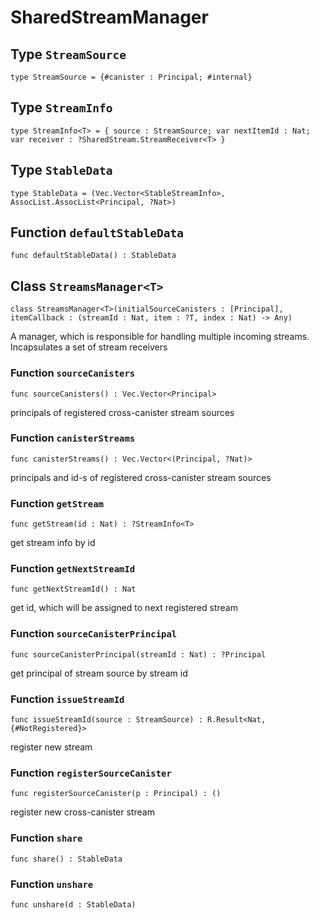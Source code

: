 # SharedStreamManager

## Type `StreamSource`
``` motoko
type StreamSource = {#canister : Principal; #internal}
```


## Type `StreamInfo`
``` motoko
type StreamInfo<T> = { source : StreamSource; var nextItemId : Nat; var receiver : ?SharedStream.StreamReceiver<T> }
```


## Type `StableData`
``` motoko
type StableData = (Vec.Vector<StableStreamInfo>, AssocList.AssocList<Principal, ?Nat>)
```


## Function `defaultStableData`
``` motoko
func defaultStableData() : StableData
```


## Class `StreamsManager<T>`

``` motoko
class StreamsManager<T>(initialSourceCanisters : [Principal], itemCallback : (streamId : Nat, item : ?T, index : Nat) -> Any)
```

A manager, which is responsible for handling multiple incoming streams. Incapsulates a set of stream receivers

### Function `sourceCanisters`
``` motoko
func sourceCanisters() : Vec.Vector<Principal>
```

principals of registered cross-canister stream sources


### Function `canisterStreams`
``` motoko
func canisterStreams() : Vec.Vector<(Principal, ?Nat)>
```

principals and id-s of registered cross-canister stream sources


### Function `getStream`
``` motoko
func getStream(id : Nat) : ?StreamInfo<T>
```

get stream info by id


### Function `getNextStreamId`
``` motoko
func getNextStreamId() : Nat
```

get id, which will be assigned to next registered stream


### Function `sourceCanisterPrincipal`
``` motoko
func sourceCanisterPrincipal(streamId : Nat) : ?Principal
```

get principal of stream source by stream id


### Function `issueStreamId`
``` motoko
func issueStreamId(source : StreamSource) : R.Result<Nat, {#NotRegistered}>
```

register new stream


### Function `registerSourceCanister`
``` motoko
func registerSourceCanister(p : Principal) : ()
```

register new cross-canister stream


### Function `share`
``` motoko
func share() : StableData
```



### Function `unshare`
``` motoko
func unshare(d : StableData)
```


